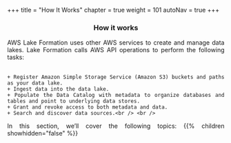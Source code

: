 +++
title = "How It Works"
chapter = true
weight = 101
autoNav = true
+++

<center><h3>How it works</h3></center>

<div style="text-align: justify">

  AWS Lake Formation uses other AWS services to create and manage data lakes. Lake Formation calls AWS API operations to perform the following tasks: <br /> <br />

    + Register Amazon Simple Storage Service (Amazon S3) buckets and paths as your data lake.
    + Ingest data into the data lake.
    + Populate the Data Catalog with metadata to organize databases and tables and point to underlying data stores.
    + Grant and revoke access to both metadata and data.
    + Search and discover data sources.<br /> <br />

  In this section, we’ll cover the following topics:
    {{% children showhidden="false" %}}
</div>
